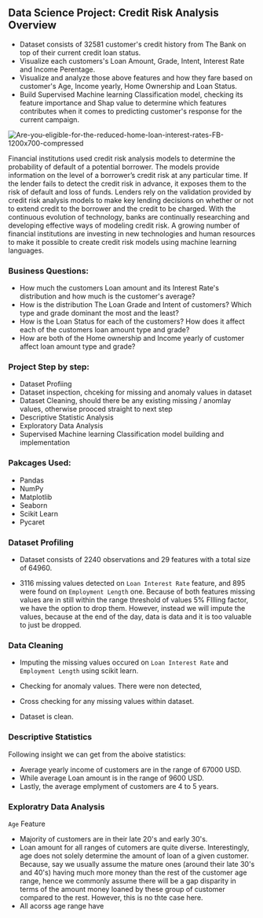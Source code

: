 ## Data Science Project: Credit Risk Analysis Overview
* Dataset consists of 32581 customer's credit history from The Bank on top of their current credit loan status.
* Visualize each customers's Loan Amount, Grade, Intent, Interest Rate and Income Perentage.
* Visualize and analyze those above features and how they fare based on customer's Age, Income yearly, Home Ownership and Loan Status.
* Build Supervised Machine learning Classification model, checking its feature importance and Shap value to determine which features contributes when it comes to predicting customer's response for the current campaign.

![Are-you-eligible-for-the-reduced-home-loan-interest-rates-FB-1200x700-compressed](https://user-images.githubusercontent.com/96014656/179934775-73e29d3f-bd60-436c-afbf-44c797912c92.jpg) <br>

Financial institutions used credit risk analysis models to determine the probability of default of a potential borrower. The models provide information on the level of a borrower’s credit risk at any particular time. If the lender fails to detect the credit risk in advance, it exposes them to the risk of default and loss of funds. Lenders rely on the validation provided by credit risk analysis models to make key lending decisions on whether or not to extend credit to the borrower and the credit to be charged. With the continuous evolution of technology, banks are continually researching and developing effective ways of modeling credit risk. A growing number of financial institutions are investing in new technologies and human resources to make it possible to create credit risk models using machine learning languages.

### Business Questions:
* How much the customers Loan amount and its Interest Rate's distribution and how much is the customer's average?
* How is the distribution The Loan Grade and Intent of customers? Which type and grade dominant the most and the least?
* How is the Loan Status for each of the customers? How does it affect each of the customers loan amount type and grade?
* How are both of the Home ownership and Income yearly of customer affect loan amount type and grade?

### Project Step by step:
* Dataset Profiing
* Dataset inspection, chceking for missing and anomaly values in dataset
* Dataset Cleaning, should there be any existing missing / anomlay values, otherwise prooced straight to next step
* Descriptive Statistic Analysis
* Exploratory Data Analysis
* Supervised Machine learning Classification model building and implementation

### Pakcages Used:
* Pandas
* NumPy
* Matplotlib
* Seaborn
* Scikit Learn
* Pycaret

### Dataset Profiling 
* Dataset consists of 2240 observations and 29 features with a total size of 64960. 


* 3116 missing values detected on `Loan Interest Rate` feature, and 895 were found on `Employment Length` one. Because of both features missing values are in still within the range threshold of values 5% FIlling factor, we have the option to drop them. However, instead we will impute the values, because at the end of the day, data is data and it is too valuable to just be dropped. 


### Data Cleaning 
* Imputing the missing values occured on `Loan Interest Rate` and `Employment Length` using scikit learn.

* Checking for anomaly values. There were non detected, 

* Cross checking for any missing values within dataset.

* Dataset is clean.

### Descriptive Statistics


Following insight we can get from the aboive statistics:
* Average yearly income of customers are in the range of 67000 USD.
* While average Loan amount is in the range of 9600 USD. 
* Lastly, the average emplyment of customers are 4 to 5 years.

### Exploratry Data Analysis
`Age` Feature <br>

* Majority of customers are in their late 20's and early 30's. 
* Loan amount for all ranges of cutomers are quite diverse. Interestingly, age does not solely determine the amount of loan of a given customer. Because, say we usually assume the mature ones (around their late 30's and 40's) having much more money than the rest of the customer age range, hence we commonly assume there will be a gap disparity in terms of the amount money loaned by these group of customer compared to the rest. However, this is no thte case here.
* All acorss age range have  
